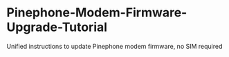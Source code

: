 # Pinephone-Modem-Firmware-Upgrade-Tutorial
Unified instructions to update Pinephone modem firmware, no SIM required
